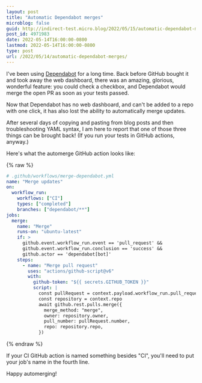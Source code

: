 ```yaml
---
layout: post
title: "Automatic Dependabot merges"
microblog: false
guid: http://indirect-test.micro.blog/2022/05/15/automatic-dependabot-merges/
post_id: 4971983
date: 2022-05-14T16:00:00-0800
lastmod: 2022-05-14T16:00:00-0800
type: post
url: /2022/05/14/automatic-dependabot-merges/
---
```

I've been using [Dependabot](https://github.com/dependabot) for a long time. Back before GitHub bought it and took away the web dashboard, there was an amazing, glorious, wonderful feature: you could check a checkbox, and Dependabot would merge the open PR as soon as your tests passed.

Now that Dependabot has no web dashboard, and can't be added to a repo with one click, it has also lost the ability to automatically merge updates.

After several days of copying and pasting from blog posts and then troubleshooting YAML syntax, I am here to report that one of those three things can be brought back! (If you run your tests in GitHub actions, anyway.)

Here's what the automerge GitHub action looks like:

{% raw %}
```YAML
# .github/workflows/merge-dependabot.yml
name: "Merge updates"
on:
  workflow_run:
    workflows: ["CI"]
    types: ["completed"]
    branches: ["dependabot/**"]
jobs:
  merge:
    name: "Merge"
    runs-on: "ubuntu-latest"
    if: >
      github.event.workflow_run.event == 'pull_request' &&
      github.event.workflow_run.conclusion == 'success' &&
      github.actor == 'dependabot[bot]'
    steps:
      - name: "Merge pull request"
        uses: "actions/github-script@v6"
        with:
          github-token: "${{ secrets.GITHUB_TOKEN }}"
          script: |
            const pullRequest = context.payload.workflow_run.pull_requests[0]
            const repository = context.repo
            await github.rest.pulls.merge({
              merge_method: "merge",
              owner: repository.owner,
              pull_number: pullRequest.number,
              repo: repository.repo,
            })
```
{% endraw %}

If your CI GitHub action is named something besides "CI", you'll need to put your job's name in the fourth line.

Happy automerging!
